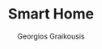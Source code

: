 ---
author: Georgios Graikousis
title: Smart Home
image_url: smart-home.jpg
caption: 'Ηδη εταιρείες κολοσσοί, όπως η Apple, η Google και η AT&T αλλά και καινούργιες εταιρείες, ,έχουν δημιουργήσει πλατφόρμες όπου επιτρέπουν στους χρήστες να δημιουργούν και να προτείνουν δικής τους έμπνευσης εφαρμογές του συστήματος για το «έξυπνο» σπίτι και ταυτόχρονα να κατεβάζουν όσες εφαρμογές τους φαίνονται ενδιαφέρουσες ή χρήσιμες.'
license_url: http://www.enet.gr/?i=news.el.article&id=438239
license_text: Ελευθεροτυπία
categories:
  - archetypes
tags:
  - smart
  - home
---